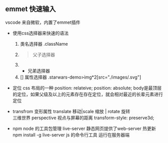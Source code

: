 ## emmet 快速输入
vscode 来自微软，内置了emmet插件
- 使用css选择器来快速的语法
    1. 类名选择器 .className
    2. > 父子选择器
    3. + 兄弟选择器
    4. [] 属性选择器
    .starwars-demo>img*2[src="./images/.svg"]

- 定位
    css 布局的一种
    position: relateive;
    position: absolute;
    body是最顶层的定位，如果父级及以上的元素存在存在定位，就会相对最近的长辈元素进行定位

- transfrom 
    变形属性 translate 移动|scale 缩放 | rotate 旋转  
    三维世界 perspective 视点与屏幕的距离
    transform-style: preserve3d;

- npm node 的工具包管理 
    live-server 静态网页提供了web-server  热更新 
    npm install -g live-server 
    js 的命令行工具 运行在服务器端 
    